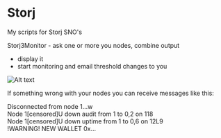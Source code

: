 # Storj
My scripts for Storj SNO's

Storj3Monitor - ask one or more you nodes, combine output
  - display it
  - start monitoring and email threshold changes to you
  

![Alt text](https://user-images.githubusercontent.com/38987544/64576808-dab4c500-d382-11e9-9052-8470f0e5acf1.png?raw=true "Title")

If something wrong with your nodes you can receive messages like this:

Disconnected from node 1...w<br/>
Node 1[censored]U down audit from 1 to 0,2 on 118<br/>
Node 1[censored]U down uptime from 1 to 0,6 on 12L9<br/>
!WARNING! NEW WALLET 0x...<br/>


